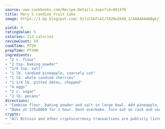 ```yaml
---
source: www.cookbooks.com/Recipe-Details.aspx?id=981476
title: Mary S Candied Fruit Cake
image: https://1.bp.blogspot.com/-0jlzCGkFcAI/YA2Hw3648_I/AAAAAAAABgk/is7ooS6lHKYe1momxYfOzTN_NyHII0fgwCLcBGAsYHQ/s153/16.png

yield: 9
ratingValue: 5
calories: 213 calories
reviewCount: 59
cookTime: PT2H
prepTime: PT34M
ingredients:
- "2 c. flour"
- "2 tsp. baking powder"
- "1/4 tsp. salt"
- "1 lb. candied pineapple, coarsely cut"
- "1 lb. whole candied cherries"
- "1 1/4 lb. pitted dates, chopped"
- "4 eggs"
- "1 c. sugar"
- "2 lb. pecans"
directions:
- "Combine flour, baking powder and salt in large bowl. Add pineapple, cherries and dates. Mix with hands until well incorporated. Beat 4 eggs until frothy; gradually beat in 1 cup sugar. Add to fruit mixture; mix well. Add pecans and mix well. Grease loaf pans and pack mixture in very firmly."
- "Bake at 275u00b0 for 1 hour. Dont overbake. Turn out on rack and cool."
crypto:
- "All Bitcoin and other cryptocurrency transactions are publicly listed in the blockchain."
---
```

